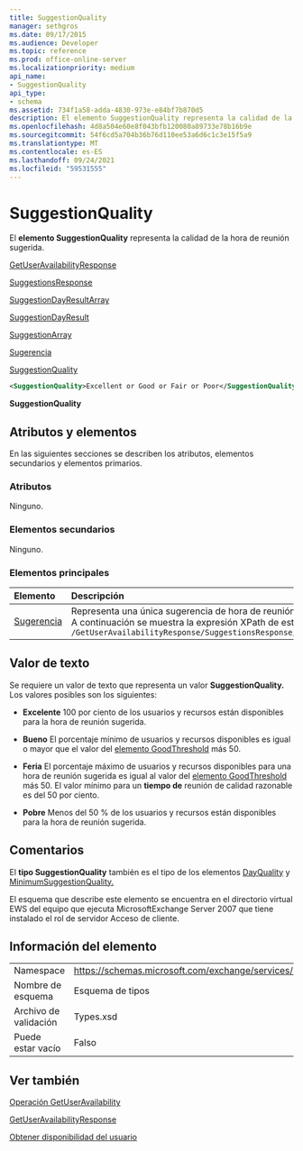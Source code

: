 ```yaml
---
title: SuggestionQuality
manager: sethgros
ms.date: 09/17/2015
ms.audience: Developer
ms.topic: reference
ms.prod: office-online-server
ms.localizationpriority: medium
api_name:
- SuggestionQuality
api_type:
- schema
ms.assetid: 734f1a58-adda-4830-973e-e84bf7b870d5
description: El elemento SuggestionQuality representa la calidad de la hora de reunión sugerida.
ms.openlocfilehash: 4d8a504e60e8f043bfb120080a89733e78b16b9e
ms.sourcegitcommit: 54f6cd5a704b36b76d110ee53a6d6c1c3e15f5a9
ms.translationtype: MT
ms.contentlocale: es-ES
ms.lasthandoff: 09/24/2021
ms.locfileid: "59531555"
---
```

# <a name="suggestionquality"></a>SuggestionQuality

El **elemento SuggestionQuality** representa la calidad de la hora de reunión sugerida. 
  
[GetUserAvailabilityResponse](getuseravailabilityresponse.md)
  
[SuggestionsResponse](suggestionsresponse.md)
  
[SuggestionDayResultArray](suggestiondayresultarray.md)
  
[SuggestionDayResult](suggestiondayresult.md)
  
[SuggestionArray](suggestionarray.md)
  
[Sugerencia](suggestion.md)
  
[SuggestionQuality](suggestionquality.md)
  
```xml
<SuggestionQuality>Excellent or Good or Fair or Poor</SuggestionQuality>
```

 **SuggestionQuality**
## <a name="attributes-and-elements"></a>Atributos y elementos

En las siguientes secciones se describen los atributos, elementos secundarios y elementos primarios.
  
### <a name="attributes"></a>Atributos

Ninguno.
  
### <a name="child-elements"></a>Elementos secundarios

Ninguno.
  
### <a name="parent-elements"></a>Elementos principales

|**Elemento**|**Descripción**|
|:-----|:-----|
|[Sugerencia](suggestion.md) <br/> |Representa una única sugerencia de hora de reunión.  <br/> A continuación se muestra la expresión XPath de este elemento:  <br/>  `/GetUserAvailabilityResponse/SuggestionsResponse/SuggestionDayResultArray/SuggestionDayResult[i]/SuggestionArray/Suggestion[i]` <br/> |
   
## <a name="text-value"></a>Valor de texto

Se requiere un valor de texto que representa un valor **SuggestionQuality.** Los valores posibles son los siguientes: 
  
- **Excelente** 100 por ciento de los usuarios y recursos están disponibles para la hora de reunión sugerida. 
    
- **Bueno** El porcentaje mínimo de usuarios y recursos disponibles es igual o mayor que el valor del [elemento GoodThreshold](goodthreshold.md) más 50. 
    
- **Feria** El porcentaje máximo de usuarios y recursos disponibles para una hora de reunión sugerida es igual al valor del [elemento GoodThreshold](goodthreshold.md) más 50. El valor mínimo para un **tiempo de** reunión de calidad razonable es del 50 por ciento. 
    
- **Pobre** Menos del 50 % de los usuarios y recursos están disponibles para la hora de reunión sugerida. 
    
## <a name="remarks"></a>Comentarios

El **tipo SuggestionQuality** también es el tipo de los elementos [DayQuality](dayquality.md) y [MinimumSuggestionQuality.](minimumsuggestionquality.md) 
  
El esquema que describe este elemento se encuentra en el directorio virtual EWS del equipo que ejecuta MicrosoftExchange Server 2007 que tiene instalado el rol de servidor Acceso de cliente.
  
## <a name="element-information"></a>Información del elemento

|||
|:-----|:-----|
|Namespace  <br/> |https://schemas.microsoft.com/exchange/services/2006/types  <br/> |
|Nombre de esquema  <br/> |Esquema de tipos  <br/> |
|Archivo de validación  <br/> |Types.xsd  <br/> |
|Puede estar vacío  <br/> |Falso  <br/> |
   
## <a name="see-also"></a>Ver también



[Operación GetUserAvailability](getuseravailability-operation.md)
  
[GetUserAvailabilityResponse](getuseravailabilityresponse.md)


[Obtener disponibilidad del usuario](https://msdn.microsoft.com/library/d4133fcb-9b0f-4e6b-aadf-a389da83516a%28Office.15%29.aspx)

